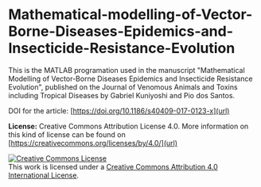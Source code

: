 # Mathematical-modelling-of-Vector-Borne-Diseases-Epidemics-and-Insecticide-Resistance-Evolution

This is the MATLAB programation used in the manuscript "Mathematical Modelling of Vector-Borne Diseases Epidemics and Insecticide Resistance Evolution", published on the Journal of Venomous Animals and Toxins including Tropical Diseases by Gabriel Kuniyoshi and Pio dos Santos.

DOI for the article: [https://doi.org/10.1186/s40409-017-0123-x](url)

**License:** Creative Commons Attribution License 4.0.
More information on this kind of license can be found on [https://creativecommons.org/licenses/by/4.0/](url)

<a rel="license" href="http://creativecommons.org/licenses/by/4.0/"><img alt="Creative Commons License" style="border-width:0" src="https://i.creativecommons.org/l/by/4.0/88x31.png" /></a><br />This work is licensed under a <a rel="license" href="http://creativecommons.org/licenses/by/4.0/">Creative Commons Attribution 4.0 International License</a>.

